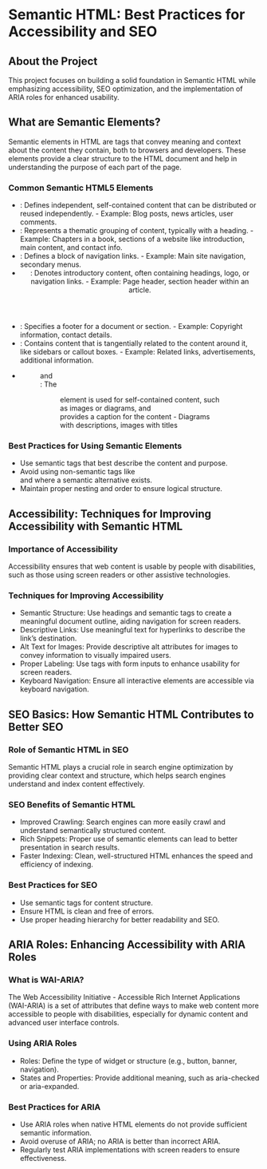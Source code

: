 # Semantic HTML: Best Practices for Accessibility and SEO

## About the Project
This project focuses on building a solid foundation in Semantic HTML while emphasizing accessibility, SEO optimization, and the implementation of ARIA roles for enhanced usability. 

## What are Semantic Elements?
Semantic elements in HTML are tags that convey meaning and context about the content they contain, both to browsers and developers. These elements provide a clear structure to the HTML document and help in understanding the purpose of each part of the page.
 
### Common Semantic HTML5 Elements
- <article>: Defines independent, self-contained content that can be distributed or reused independently.
     - Example: Blog posts, news articles, user comments.
- <section>: Represents a thematic grouping of content, typically with a heading.
     - Example: Chapters in a book, sections of a website like introduction, main content, and contact info.
- <nav>: Defines a block of navigation links.
     - Example: Main site navigation, secondary menus.
- <header>: Denotes introductory content, often containing headings, logo, or navigation links.
     - Example: Page header, section header within an article.
- <footer>: Specifies a footer for a document or section.
     - Example: Copyright information, contact details.
- <aside>: Contains content that is tangentially related to the content around it, like sidebars or callout boxes.
     - Example: Related links, advertisements, additional information.
- <figure> and <figcaption>: The <figure> element is used for self-contained content, such as images or diagrams, and <figcaption> provides a caption for the content
     - Diagrams with descriptions, images with titles

### Best Practices for Using Semantic Elements
- Use semantic tags that best describe the content and purpose.
- Avoid using non-semantic tags like <div> and <span> where a semantic alternative exists.
- Maintain proper nesting and order to ensure logical structure.


## Accessibility: Techniques for Improving Accessibility with Semantic HTML

### Importance of Accessibility
Accessibility ensures that web content is usable by people with disabilities, such as those using screen readers or other assistive technologies.

### Techniques for Improving Accessibility
- Semantic Structure: Use headings and semantic tags to create a meaningful document outline, aiding navigation for screen readers.
- Descriptive Links: Use meaningful text for hyperlinks to describe the link’s destination.
- Alt Text for Images: Provide descriptive alt attributes for images to convey information to visually impaired users.
- Proper Labeling: Use <label> tags with form inputs to enhance usability for screen readers.
- Keyboard Navigation: Ensure all interactive elements are accessible via keyboard navigation.


## SEO Basics: How Semantic HTML Contributes to Better SEO

### Role of Semantic HTML in SEO
Semantic HTML plays a crucial role in search engine optimization by providing clear context and structure, which helps search engines understand and index content effectively.

### SEO Benefits of Semantic HTML
- Improved Crawling: Search engines can more easily crawl and understand semantically structured content.
- Rich Snippets: Proper use of semantic elements can lead to better presentation in search results.
- Faster Indexing: Clean, well-structured HTML enhances the speed and efficiency of indexing.

### Best Practices for SEO
- Use semantic tags for content structure.
- Ensure HTML is clean and free of errors.
- Use proper heading hierarchy for better readability and SEO.


## ARIA Roles: Enhancing Accessibility with ARIA Roles

### What is WAI-ARIA?
The Web Accessibility Initiative - Accessible Rich Internet Applications (WAI-ARIA) is a set of attributes that define ways to make web content more accessible to people with disabilities, especially for dynamic content and advanced user interface controls.

### Using ARIA Roles
- Roles: Define the type of widget or structure (e.g., button, banner, navigation).
- States and Properties: Provide additional meaning, such as aria-checked or aria-expanded.

### Best Practices for ARIA
- Use ARIA roles when native HTML elements do not provide sufficient semantic information.
- Avoid overuse of ARIA; no ARIA is better than incorrect ARIA.
- Regularly test ARIA implementations with screen readers to ensure effectiveness.